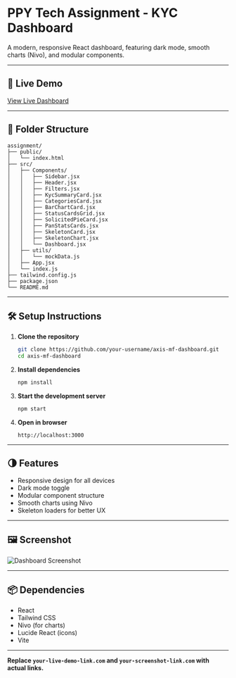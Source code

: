 # PPY Tech Assignment - KYC Dashboard

A modern, responsive React dashboard, featuring dark mode, smooth charts (Nivo), and modular components.

---

## 🚀 Live Demo

[View Live Dashboard]()

---

## 📁 Folder Structure

```
assignment/
├── public/
│   └── index.html
├── src/
│   ├── Components/
│   │   ├── Sidebar.jsx
│   │   ├── Header.jsx
│   │   ├── Filters.jsx
│   │   ├── KycSummaryCard.jsx
│   │   ├── CategoriesCard.jsx
│   │   ├── BarChartCard.jsx
│   │   ├── StatusCardsGrid.jsx
│   │   ├── SolicitedPieCard.jsx
│   │   ├── PanStatsCards.jsx
│   │   ├── SkeletonCard.jsx
│   │   ├── SkeletonChart.jsx
│   │   └── Dashboard.jsx
│   ├── utils/
│   │   └── mockData.js
│   ├── App.jsx
│   └── index.js
├── tailwind.config.js
├── package.json
└── README.md
```

---

## 🛠️ Setup Instructions

1. **Clone the repository**
   ```bash
   git clone https://github.com/your-username/axis-mf-dashboard.git
   cd axis-mf-dashboard
   ```

2. **Install dependencies**
   ```bash
   npm install
   ```

3. **Start the development server**
   ```bash
   npm start
   ```

4. **Open in browser**
   ```
   http://localhost:3000
   ```

---

## 🌗 Features

- Responsive design for all devices
- Dark mode toggle
- Modular component structure
- Smooth charts using Nivo
- Skeleton loaders for better UX

---

## 🖼️ Screenshot

![Dashboard Screenshot](https://your-screenshot-link.com/dashboard.png)

---

## 📦 Dependencies

- React
- Tailwind CSS
- Nivo (for charts)
- Lucide React (icons)
- Vite

---



**Replace `your-live-demo-link.com` and `your-screenshot-link.com` with actual links.**
